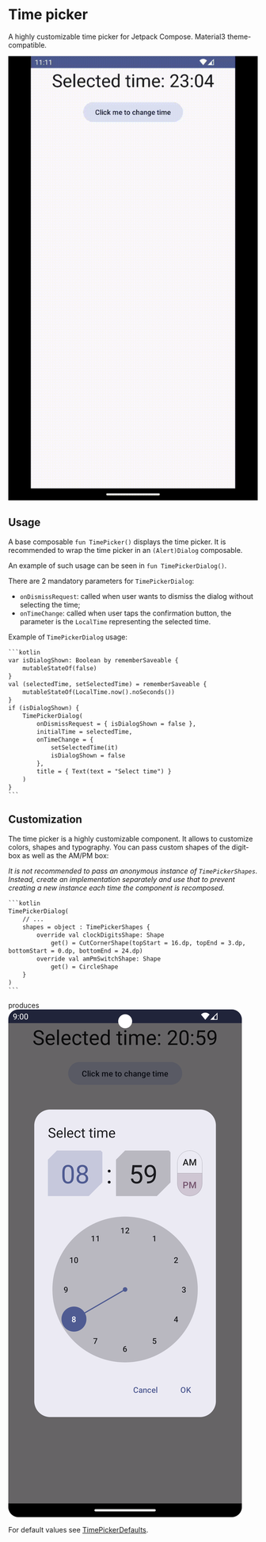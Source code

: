 # Time picker

A highly customizable time picker for Jetpack Compose. Material3 theme-compatible.

![demo-video](resources/time-picker-demo.gif)

## Usage

A base composable `fun TimePicker()` displays the time picker. It is recommended to wrap the time picker in an `(Alert)Dialog` composable.

An example of such usage can be seen in `fun TimePickerDialog()`.

There are 2 mandatory parameters for `TimePickerDialog`:

- `onDismissRequest`: called when user wants to dismiss the dialog without selecting the time;
- `onTimeChange`: called when user taps the confirmation button, the parameter is the `LocalTime` representing the selected time.

Example of `TimePickerDialog` usage:

    ```kotlin
    var isDialogShown: Boolean by rememberSaveable {
        mutableStateOf(false)
    }
    val (selectedTime, setSelectedTime) = rememberSaveable {
        mutableStateOf(LocalTime.now().noSeconds())
    }
    if (isDialogShown) {
        TimePickerDialog(
            onDismissRequest = { isDialogShown = false },
            initialTime = selectedTime,
            onTimeChange = {
                setSelectedTime(it)
                isDialogShown = false
            },
            title = { Text(text = "Select time") }
        )
    }
    ```

## Customization
The time picker is a highly customizable component. It allows to customize colors, shapes and typography.
You can pass custom shapes of the digit-box as well as the AM/PM box:

_It is not recommended to pass an anonymous instance of `TimePickerShapes`. Instead, create an implementation separately and use that to prevent creating a new instance each time the component is recomposed._

    ```kotlin
    TimePickerDialog(
        // ...
        shapes = object : TimePickerShapes {
            override val clockDigitsShape: Shape
                get() = CutCornerShape(topStart = 16.dp, topEnd = 3.dp, bottomStart = 0.dp, bottomEnd = 24.dp)
            override val amPmSwitchShape: Shape
                get() = CircleShape
        }
    )
    ```
produces
![custom-shapes](resources/time-picker-day-custom-shapes.png)

For default values see [TimePickerDefaults](../../datetimepickers/src/main/java/com/marosseleng/compose/material3/datetimepickers/time/domain/TimePickerDefaults.kt).